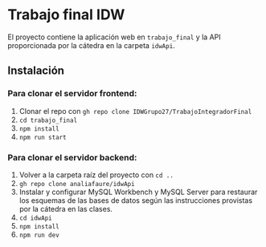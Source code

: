 # Trabajo final IDW

El proyecto contiene la aplicación web en `trabajo_final` y la API proporcionada por la cátedra en la carpeta `idwApi`.

## Instalación

### Para clonar el servidor frontend:

1. Clonar el repo con `gh repo clone IDWGrupo27/TrabajoIntegradorFinal`
2. `cd trabajo_final`
3. `npm install`
4. `npm run start`

### Para clonar el servidor backend:

1. Volver a la carpeta raíz del proyecto con `cd ..`
2. `gh repo clone analiafaure/idwApi`
3. Instalar y configurar MySQL Workbench y MySQL Server para restaurar los esquemas de las bases de datos según las instrucciones provistas por la cátedra en las clases.
4. `cd idwApi`
5. `npm install`
6. `npm run dev`
